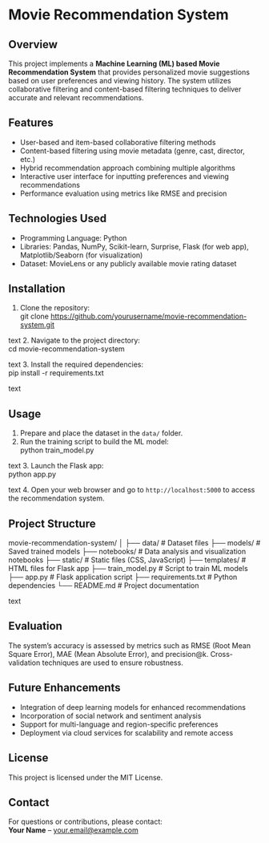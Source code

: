# Movie Recommendation System

## Overview
This project implements a **Machine Learning (ML) based Movie Recommendation System** that provides personalized movie suggestions based on user preferences and viewing history. The system utilizes collaborative filtering and content-based filtering techniques to deliver accurate and relevant recommendations.

## Features
- User-based and item-based collaborative filtering methods
- Content-based filtering using movie metadata (genre, cast, director, etc.)
- Hybrid recommendation approach combining multiple algorithms
- Interactive user interface for inputting preferences and viewing recommendations
- Performance evaluation using metrics like RMSE and precision

## Technologies Used
- Programming Language: Python  
- Libraries: Pandas, NumPy, Scikit-learn, Surprise, Flask (for web app), Matplotlib/Seaborn (for visualization)  
- Dataset: MovieLens or any publicly available movie rating dataset

## Installation
1. Clone the repository:  
git clone https://github.com/yourusername/movie-recommendation-system.git

text
2. Navigate to the project directory:  
cd movie-recommendation-system

text
3. Install the required dependencies:  
pip install -r requirements.txt

text

## Usage
1. Prepare and place the dataset in the `data/` folder.  
2. Run the training script to build the ML model:  
python train_model.py

text
3. Launch the Flask app:  
python app.py

text
4. Open your web browser and go to `http://localhost:5000` to access the recommendation system.

## Project Structure
movie-recommendation-system/
│
├── data/ # Dataset files
├── models/ # Saved trained models
├── notebooks/ # Data analysis and visualization notebooks
├── static/ # Static files (CSS, JavaScript)
├── templates/ # HTML files for Flask app
├── train_model.py # Script to train ML models
├── app.py # Flask application script
├── requirements.txt # Python dependencies
└── README.md # Project documentation

text

## Evaluation
The system’s accuracy is assessed by metrics such as RMSE (Root Mean Square Error), MAE (Mean Absolute Error), and precision@k. Cross-validation techniques are used to ensure robustness.

## Future Enhancements
- Integration of deep learning models for enhanced recommendations  
- Incorporation of social network and sentiment analysis  
- Support for multi-language and region-specific preferences  
- Deployment via cloud services for scalability and remote access

## License
This project is licensed under the MIT License.

## Contact
For questions or contributions, please contact:  
**Your Name** – your.email@example.com
